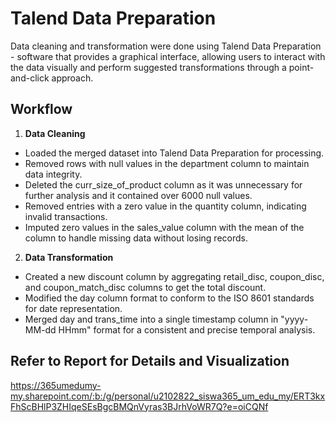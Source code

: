 # Talend Data Preparation
Data cleaning and transformation were done using Talend Data Preparation - software that provides a graphical interface, allowing users to interact with the data visually and perform suggested transformations through a point-and-click approach.

## Workflow

1. **Data Cleaning**
* Loaded the merged dataset into Talend Data Preparation for processing.
* Removed rows with null values in the department column to maintain data integrity.
* Deleted the curr_size_of_product column as it was unnecessary for further analysis and it contained over 6000 null values. 
* Removed entries with a zero value in the quantity column, indicating invalid transactions.
* Imputed zero values in the sales_value column with the mean of the column to handle missing data without losing records.

2. **Data Transformation**
* Created a new discount column by aggregating retail_disc, coupon_disc, and coupon_match_disc columns to get the total discount.
* Modified the day column format to conform to the ISO 8601 standards for date representation.
* Merged day and trans_time into a single timestamp column in "yyyy-MM-dd HHmm" format for a consistent and precise temporal analysis. 

## Refer to Report for Details and Visualization
https://365umedumy-my.sharepoint.com/:b:/g/personal/u2102822_siswa365_um_edu_my/ERT3kxFhScBHlP3ZHIqeSEsBgcBMQnVyras3BJrhVoWR7Q?e=oiCQNf